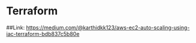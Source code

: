 # Terraform

##Link: https://medium.com/@karthidkk123/aws-ec2-auto-scaling-using-iac-terraform-bdb837c5b80e
